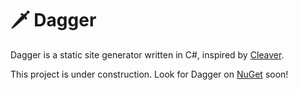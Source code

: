 # 🗡 Dagger
Dagger is a static site generator written in C#, inspired by [Cleaver](https://github.com/aschmelyun/cleaver).

This project is under construction. Look for Dagger on [NuGet](https://www.nuget.org/) soon!
